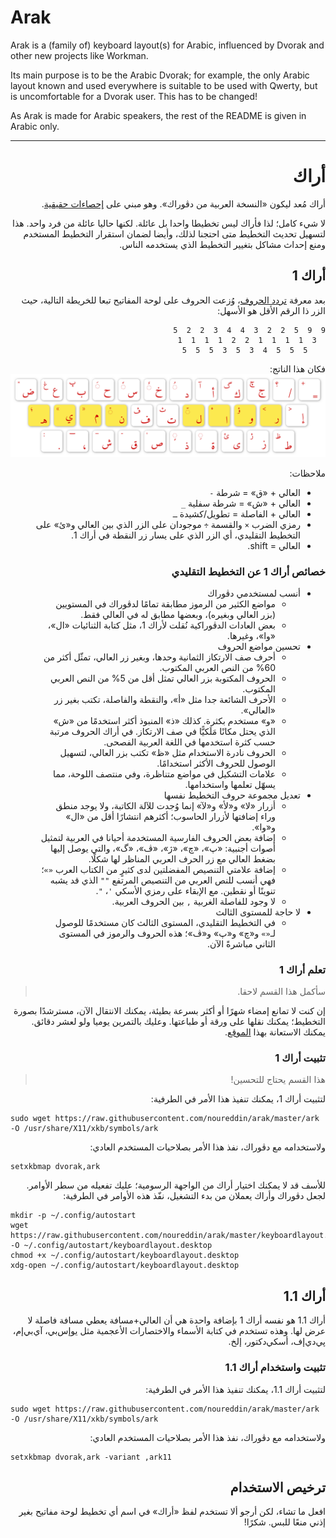 <h1 dir="ltr">Arak</h1>
<p dir="ltr">Arak is a (family of) keyboard layout(s) for Arabic, influenced by Dvorak and other new projects like Workman.</p>
<p dir="ltr">Its main purpose is to be the Arabic Dvorak; for example, the only Arabic layout known and used everywhere is suitable to be used with Qwerty, but is uncomfortable for a Dvorak user. This has to be changed!</p>
<p dir="ltr">As Arak is made for Arabic speakers, the rest of the README is given in Arabic only.</p>
<hr />
<h1 dir="rtl">أراك</h1>
<p dir="rtl">أراك مُعد ليكون «النسخة العربية من دڤوراك». وهو مبني على <a href="https://gist.github.com/noureddin/d9c3fd68fb07c19f1bb3b34b9fc14dce">إحصاءات حقيقية</a>.</p>
<p dir="rtl">لا شيء كامل؛ لذا فأراك ليس تخطيطا واحدا بل عائلة. لكنها حاليا عائلة من فرد واحد. هذا لتسهيل تحديث التخطيط متى احتجنا لذلك، وأيضا لضمان استقرار التخطيط المستخدم ومنع إحداث مشاكل بتغيير التخطيط الذي يستخدمه الناس.</p>
<h2 dir="rtl">أراك 1</h2>
<p dir="rtl">بعد معرفة <a href="https://gist.github.com/noureddin/d9c3fd68fb07c19f1bb3b34b9fc14dce">تردد الحروف</a>، وُزعت الحروف على لوحة المفاتيح تبعا للخريطة التالية، حيث الزر ذا الرقم الأقل هو الأسهل:</p>
<pre dir="rtl"><code>9  9  5  2  2  3  4  4  3  2  2  5
  3  1  1  1  1  2  2  1  1  1  1
    5  5  5  4  3  5  3  5  5  5</code></pre>
<p dir="rtl">فكان هذا الناتج:<br /><img src="arak1.png" alt="arak1_layout" /></p>
<p dir="rtl">ملاحظات:</p>
<ul dir="rtl">
<li dir="rtl">العالي + «ق» = شرطة <code>-</code></li>
<li dir="rtl">العالي + «ش» = شرطة سفلية <code>_</code></li>
<li dir="rtl">العالي + الفاصلة = تطويل/كشيدة <code>ـ</code></li>
<li dir="rtl">رمزي الضرب <code>×</code> والقسمة <code>÷</code> موجودان على الزر الذي بين العالي و«ئ» على التخطيط التقليدي، أي الزر الذي على يسار زر النقطة في أراك 1.</li>
<li dir="rtl">العالي = shift.</li>
</ul>
<h3 dir="rtl">خصائص أراك 1 عن التخطيط التقليدي</h3>
<ul dir="rtl">
<li dir="rtl">أنسب لمستخدمي دڤوراك
<ul dir="rtl">
<li dir="rtl">مواضع الكثير من الرموز مطابقة تمامًا لدڤوراك في المستويين (بزر العالي وبغيره)، وبعضها مطابق له في العالي فقط.</li>
<li dir="rtl">بعض العادات الدڤوراكية نُقلت لأراك 1، مثل كتابة الثنائيات «ال»، «وا»، وغيرها.</li>
</ul></li>
<li dir="rtl">تحسين مواضع الحروف
<ul dir="rtl">
<li dir="rtl">أحرف صف الارتكاز الثمانية وحدها، وبغير زر العالي، تمثّل أكثر من 60% من النص العربي المكتوب.</li>
<li dir="rtl">الحروف المكتوبة بزر العالي تمثل أقل من 5% من النص العربي المكتوب.</li>
<li dir="rtl">الأحرف الشائعة جدا مثل «أ»، والنقطة والفاصلة، تكتب بغير زر «العالي».</li>
<li dir="rtl">«و» مستخدم بكثرة. كذلك «ذ» المنبوذ أكثر استخدمًا من «ش» الذي يحتل مكانًا مَلَكيًّا في صف الارتكاز. في أراك الحروف مرتبة حسب كثرة استخدمها في اللغة العربية الفصحى.</li>
<li dir="rtl">الحروف نادرة الاستخدام مثل «ظ» تكتب بزر العالي، لتسهيل الوصول للحروف الأكثر استخدامًا.</li>
<li dir="rtl">علامات التشكيل في مواضع متناظرة، وفي منتصف اللوحة، مما يسهّل تعلمها واستخدامها.</li>
</ul></li>
<li dir="rtl">تعديل مجموعة حروف التخطيط نفسها
<ul dir="rtl">
<li dir="rtl">أزرار «لا» و«لأ» و«لآ» إنما وُجدت للآلة الكاتبة، ولا يوجد منطق وراء إضافتها لأزرار الحاسوب؛ أكثرهم انتشارًا أقل من «ال» و«وا».</li>
<li dir="rtl">إضافة بعض الحروف الفارسية المستخدمة أحيانا في العربية لتمثيل أصوات أجنبية: «پ»، «چ»، «ژ»، «ڤ»، «گ»، والتي يوصل إليها بضغط العالي مع زر الحرف العربي المناظر لها شكلًا.</li>
<li dir="rtl">إضافة علامتي التنصيص المفضلتين لدى كثيرٍ من الكتاب العرب <code>«»</code>؛ فهي أنسب للنص العربي من التنصيص المرتفع <code>&quot;&quot;</code> الذي قد يشبه تنوينًا أو نقطين. مع الإبقاء على رمزي الأسكي <code>'</code>، <code>&quot;</code>.</li>
<li dir="rtl">لا وجود للفاصلة الغربية <code>,</code> بين الحروف العربية.</li>
</ul></li>
<li dir="rtl">لا حاجة للمستوى الثالث
<ul>
<li dir="rtl">في التخطيط التقليدي، المستوى الثالث كان مستخدمًا للوصول لـ<code>«»</code> و«چ» و«پ» و«ڤ»؛ هذه الحروف والرموز في المستوى الثاني مباشرةً الآن.</li>
</ul></li>
</ul>
<h3 dir="rtl">تعلم أراك 1</h3>
<blockquote dir="rtl">
<p dir="rtl">سأكمل هذا القسم لاحقا.</p>
</blockquote>
<p dir="rtl">إن كنت لا تمانع إمضاء شهرًا أو أكثر بسرعة بطيئة، يمكنك الانتقال الآن، مسترشدًا بصورة التخطيط؛ يمكنك نقلها على ورقة أو طباعتها. وعليك بالتمرين يوميا ولو لعشر دقائق. يمكنك الاستعانة بهذا <a href="https://10fastfingers.com/typing-test/arabic">الموقع</a>.</p>
<h3 dir="rtl">تثبيت أراك 1</h3>
<blockquote dir="rtl">
<p dir="rtl">هذا القسم يحتاج للتحسين!</p>
</blockquote>
<p dir="rtl">لتثبيت أراك 1، يمكنك تنفيذ هذا الأمر في الطرفية:</p>
<pre dir="ltr"><code>sudo wget https://raw.githubusercontent.com/noureddin/arak/master/ark -O /usr/share/X11/xkb/symbols/ark</code></pre>
<p dir="rtl">ولاستخدامه مع دڤوراك، نفذ هذا الأمر بصلاحيات المستخدم العادي:</p>
<pre dir="ltr"><code>setxkbmap dvorak,ark</code></pre>
<p dir="rtl">للأسف قد لا يمكنك اختيار أراك من الواجهة الرسومية؛ عليك تفعيله من سطر الأوامر. لجعل دڤوراك وأراك يعملان من بدء التشغيل، نفّذ هذه الأوامر في الطرفية:</p>
<pre dir="ltr"><code>mkdir -p ~/.config/autostart
wget https://raw.githubusercontent.com/noureddin/arak/master/keyboardlayout.desktop -O ~/.config/autostart/keyboardlayout.desktop
chmod +x ~/.config/autostart/keyboardlayout.desktop
xdg-open ~/.config/autostart/keyboardlayout.desktop</code></pre>
<h2 dir="rtl">أراك 1.1</h2>
<p dir="rtl">أراك 1.1 هو نفسه أراك 1 بإضافة واحدة هي أن العالي+مسافة يعطي مسافة فاصلة لا عرض لها. وهذه تستخدم في كتابة الأسماء والاختصارات الأعجمية مثل يوإس‌بي، آي‌بي‌إم، پي‌دي‌إف، أسكي‌دكتور، إلخ.</p>
<h3 dir="rtl">تثبيت واستخدام أراك 1.1</h3>
<p dir="rtl">لتثبيت أراك 1.1، يمكنك تنفيذ هذا الأمر في الطرفية:</p>
<pre dir="ltr"><code>sudo wget https://raw.githubusercontent.com/noureddin/arak/master/ark -O /usr/share/X11/xkb/symbols/ark</code></pre>
<p dir="rtl">ولاستخدامه مع دڤوراك، نفذ هذا الأمر بصلاحيات المستخدم العادي:</p>
<pre dir="ltr"><code>setxkbmap dvorak,ark -variant ,ark11</code></pre>
<h2 dir="rtl">ترخيص الاستخدام</h2>
<p dir="rtl">افعل ما تشاء، لكن أرجو ألا تستخدم لفظ «أراك» في اسم أي تخطيط لوحة مفاتيح بغير إذني منعًا للبس. شكرًا!</p>
